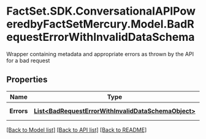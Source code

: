 # FactSet.SDK.ConversationalAPIPoweredbyFactSetMercury.Model.BadRequestErrorWithInvalidDataSchema
Wrapper containing metadata and appropriate errors as thrown by the API for a bad request

## Properties

Name | Type | Description | Notes
------------ | ------------- | ------------- | -------------
**Errors** | [**List&lt;BadRequestErrorWithInvalidDataSchemaObject&gt;**](BadRequestErrorWithInvalidDataSchemaObject.md) | Array of BadRequestErrorWithInvalidDataSchemaObject | 

[[Back to Model list]](../README.md#documentation-for-models) [[Back to API list]](../README.md#documentation-for-api-endpoints) [[Back to README]](../README.md)


